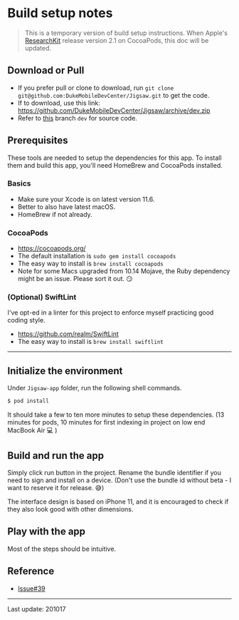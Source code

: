 # Build setup notes

> This is a temporary version of build setup instructions. When Apple's [ResearchKit](https://github.com/ResearchKit/ResearchKit) release version 2.1 on CocoaPods, this doc will be updated.

## Download or Pull

- If you prefer pull or clone to download, run `git clone git@github.com:DukeMobileDevCenter/Jigsaw.git` to get the code.
- If to download, use this link: https://github.com/DukeMobileDevCenter/Jigsaw/archive/dev.zip
- Refer to [this](https://github.com/DukeMobileDevCenter/Jigsaw/tree/dev) branch `dev` for source code.

## Prerequisites

These tools are needed to setup the dependencies for this app. To install them and build this app, you'll need HomeBrew and CocoaPods installed.

### Basics

- Make sure your Xcode is on latest version 11.6.
- Better to also have latest macOS.
- HomeBrew if not already.

### CocoaPods

- https://cocoapods.org/
- The default installation is `sudo gem install cocoapods`
- The easy way to install is `brew install cocoapods`
- Note for some Macs upgraded from 10.14 Mojave, the Ruby dependency might be an issue. Please sort it out. 😏 

### (Optional) SwiftLint

I've opt-ed in a linter for this project to enforce myself practicing good coding style.

- https://github.com/realm/SwiftLint
- The easy way to install is `brew install swiftlint`

---

## Initialize the environment

Under `Jigsaw-app` folder, run the following shell commands.

```sh
$ pod install
```

It should take a few to ten more minutes to setup these dependencies. (13 minutes for pods, 10 minutes for first indexing in project on low end MacBook Air 💻 )

## Build and run the app

Simply click run button in the project. Rename the bundle identifier if you need to sign and install on a device. (Don't use the bundle id without beta - I want to reserve it for release. 😅)

The interface design is based on iPhone 11, and it is encouraged to check if they also look good with other dimensions.

## Play with the app

Most of the steps should be intuitive.

## Reference

- [Issue#39](https://github.com/DukeMobileDevCenter/Jigsaw/issues/39)

---

Last update: 201017
